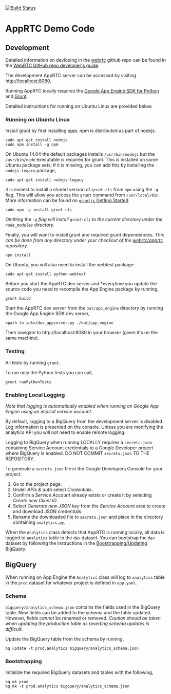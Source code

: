 [![Build Status](https://travis-ci.org/webrtc/apprtc.svg?branch=master)](https://travis-ci.org/webrtc/apprtc)

# AppRTC Demo Code

## Development

Detailed information on devloping in the [webrtc](https://github.com/webrtc) github repo can be found in the [WebRTC GitHub repo developer's guide](https://docs.google.com/document/d/1tn1t6LW2ffzGuYTK3366w1fhTkkzsSvHsBnOHoDfRzY/edit?pli=1#heading=h.e3366rrgmkdk).

The development AppRTC server can be accessed by visiting [http://localhost:8080](http://localhost:8080).

Running AppRTC locally requires the [Google App Engine SDK for Python](https://cloud.google.com/appengine/downloads#Google_App_Engine_SDK_for_Python) and [Grunt](http://gruntjs.com/).

Detailed instructions for running on Ubuntu Linux are provided below.

### Running on Ubuntu Linux

Install grunt by first installing [npm](https://www.npmjs.com/). npm is
distributed as part of nodejs.

```
sudo apt-get install nodejs
sudo npm install -g npm
```

On Ubuntu 14.04 the default packages installs `/usr/bin/nodejs` but the `/usr/bin/node` executable is required for grunt. This is installed on some Ubuntu package sets; if it is missing, you can add this by installing the `nodejs-legacy` package,

```
sudo apt-get install nodejs-legacy
```

It is easiest to install a shared version of `grunt-cli` from `npm` using the `-g` flag. This will allow you access the `grunt` command from `/usr/local/bin`. More information can be found on [`gruntjs` Getting Started](http://gruntjs.com/getting-started).

```
sudo npm -g install grunt-cli
```

*Omitting the `-g` flag will install `grunt-cli` to the current directory under the `node_modules` directory.*

Finally, you will want to install grunt and required grunt dependencies. *This can be done from any directory under your checkout of the [webrtc/apprtc](https://github.com/webrtc/apprtc) repository.*

```
npm install
```

On Ubuntu, you will also need to install the webtest package:
```
sudo apt-get install python-webtest
```


Before you start the AppRTC dev server and *everytime you update the source code you need to recompile the App Engine package by running,

```
grunt build
```

Start the AppRTC dev server from the `out/app_engine` directory by running the Google App Engine SDK dev server,

```
<path to sdk>/dev_appserver.py ./out/app_engine
```
Then navigate to http://localhost:8080 in your browser (given it's on the same machine).

### Testing

All tests by running `grunt`.

To run only the Python tests you can call,

```
grunt runPythonTests
```

### Enabling Local Logging

*Note that logging is automatically enabled when running on Google App Engine using an implicit service account.*

By default, logging to a BigQuery from the development server is disabled. Log information is presented on the console. Unless you are modifying the analytics API you will not need to enable remote logging.

Logging to BigQuery when running LOCALLY requires a `secrets.json` containing Service Account credentials to a Google Developer project where BigQuery is enabled. DO NOT COMMIT `secrets.json` TO THE REPOSITORY.

To generate a `secrets.json` file in the Google Developers Console for your project:
1. Go to the project page.
1. Under *APIs & auth* select *Credentials*.
1. Confirm a *Service Account* already exists or create it by selecting *Create new Client ID*.
1. Select *Generate new JSON key* from the *Service Account* area to create and download JSON credentials.
1. Rename the downloaded file to `secrets.json` and place in the directory containing `analytics.py`.

When the `Analytics` class detects that AppRTC is running locally, all data is logged to `analytics` table in the `dev` dataset. You can bootstrap the `dev` dataset by following the instructions in the [Bootstrapping/Updating BigQuery](#bootstrappingupdating-bigquery).

## BigQuery

When running on App Engine the `Analytics` class will log to `analytics` table in the `prod` dataset for whatever project is defined in `app.yaml`.

### Schema

`bigquery/analytics_schema.json` contains the fields used in the BigQuery table. New fields can be added to the schema and the table updated. However, fields *cannot* be renamed or removed. *Caution should be taken when updating the production table as reverting schema updates is difficult.*

Update the BigQuery table from the schema by running,

```
bq update -t prod.analytics bigquery/analytics_schema.json
```

### Bootstrapping

Initialize the required BigQuery datasets and tables with the following,

```
bq mk prod
bq mk -t prod.analytics bigquery/analytics_schema.json
```
